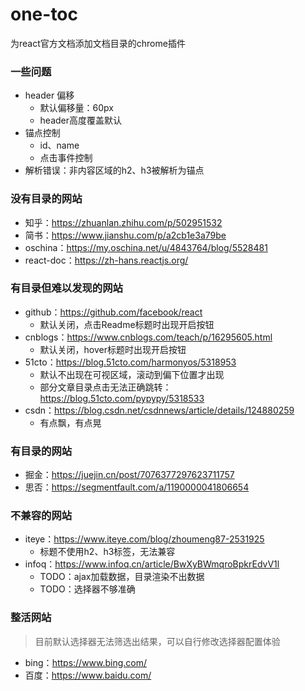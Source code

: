 # one-toc
为react官方文档添加文档目录的chrome插件

### 一些问题
- header 偏移
  - 默认偏移量：60px
  - header高度覆盖默认
- 锚点控制
  - id、name
  - 点击事件控制
- 解析错误：非内容区域的h2、h3被解析为锚点

### 没有目录的网站
- 知乎：https://zhuanlan.zhihu.com/p/502951532
- 简书：https://www.jianshu.com/p/a2cb1e3a79be
- oschina：https://my.oschina.net/u/4843764/blog/5528481
- react-doc：https://zh-hans.reactjs.org/

### 有目录但难以发现的网站
- github：https://github.com/facebook/react
  - 默认关闭，点击Readme标题时出现开启按钮
- cnblogs：https://www.cnblogs.com/teach/p/16295605.html
  - 默认关闭，hover标题时出现开启按钮
- 51cto：https://blog.51cto.com/harmonyos/5318953
  - 默认不出现在可视区域，滚动到偏下位置才出现
  - 部分文章目录点击无法正确跳转：https://blog.51cto.com/pypypy/5318533
- csdn：https://blog.csdn.net/csdnnews/article/details/124880259
  - 有点飘，有点晃

### 有目录的网站
- 掘金：https://juejin.cn/post/7076377297623711757
- 思否：https://segmentfault.com/a/1190000041806654

### 不兼容的网站
- iteye：https://www.iteye.com/blog/zhoumeng87-2531925
  - 标题不使用h2、h3标签，无法兼容
- infoq：https://www.infoq.cn/article/BwXyBWmqroBpkrEdvV1l
  - TODO：ajax加载数据，目录渲染不出数据
  - TODO：选择器不够准确

### 整活网站
> 目前默认选择器无法筛选出结果，可以自行修改选择器配置体验
- bing：https://www.bing.com/
- 百度：https://www.baidu.com/
